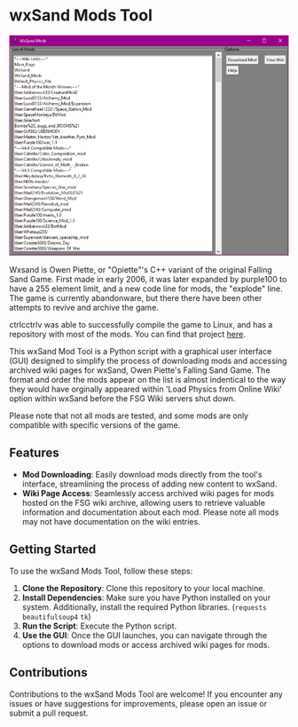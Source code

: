 # wxSand Mods Tool

![screenshot](gui.png)

Wxsand is Owen Piette, or "Opiette"'s C++ variant of the original Falling Sand Game. First made in early 2006, it was later expanded by purple100 to have a 255 element limit, and a new code line for mods, the "explode" line. The game is currently abandonware, but there there have been other attempts to revive and archive the game.

ctrlcctrlv was able to successfully compile the game to Linux, and has a repository with most of the mods. You can find that project [here](https://github.com/ctrlcctrlv/wxsand/tree/master?tab=readme-ov-file#wxsand---owen-piettes-falling-sand-game).

This wxSand Mod Tool is a Python script with a graphical user interface (GUI) designed to simplify the process of downloading mods and accessing archived wiki pages for wxSand, Owen Piette's Falling Sand Game. The format and order the mods appear on the list is almost indentical to the way they would have orginally appeared within 'Load Physics from Online Wiki' option within wxSand before the FSG Wiki servers shut down.

Please note that not all mods are tested, and some mods are only compatible with specific versions of the game.

## Features

- **Mod Downloading**: Easily download mods directly from the tool's interface, streamlining the process of adding new content to wxSand.
- **Wiki Page Access**: Seamlessly access archived wiki pages for mods hosted on the FSG wiki archive, allowing users to retrieve valuable information and documentation about each mod. Please note all mods may not have documentation on the wiki entries.

## Getting Started

To use the wxSand Mods Tool, follow these steps:

1. **Clone the Repository**: Clone this repository to your local machine.
2. **Install Dependencies**: Make sure you have Python installed on your system. Additionally, install the required Python libraries. (`requests` `beautifulsoup4` `tk`)
3. **Run the Script**: Execute the Python script.
4. **Use the GUI**: Once the GUI launches, you can navigate through the options to download mods or access archived wiki pages for mods.

## Contributions

Contributions to the wxSand Mods Tool are welcome! If you encounter any issues or have suggestions for improvements, please open an issue or submit a pull request.
